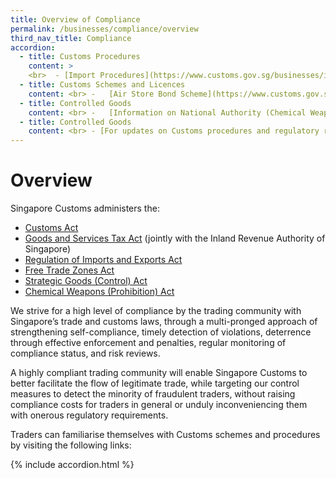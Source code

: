 ```yaml
---
title: Overview of Compliance
permalink: /businesses/compliance/overview
third_nav_title: Compliance
accordion:
  - title: Customs Procedures
    content: >
    <br>  - [Import Procedures](https://www.customs.gov.sg/businesses/importing-goods/import-procedures)  <br> -   [Export Procedures](https://www.customs.gov.sg/businesses/exporting-goods/export-procedures)  <br> -   [Transhipment Procedures](https://www.customs.gov.sg/businesses/transhipping-goods/transhipment-procedures)  <br> -   [Information on Certificates of Origin/Rules of Origin](https://www.customs.gov.sg/businesses/exporting-goods/certificates-of-origin)  <br> -   [Information for Importers](https://www.customs.gov.sg/businesses/importing-goods/quick-guide-for-importers) <br> -   [Information for Exporters](https://www.customs.gov.sg/businesses/exporting-goods/quick-guide-for-exporters)  <br> -   [Information for Freight Forwarders and Declaring Agents](https://www.customs.gov.sg/businesses/registering-to-trade/registration-procedures/register-as-declaring-agent-or-declarant)  <br> -   [Information on Valuation, Duties and GST](https://www.customs.gov.sg/businesses/valuation-duties-taxes--fees/establishing-customs-value-for-imports/establishing-the-customs-value) 
  - title: Customs Schemes and Licences
    content: <br> -   [Air Store Bond Scheme](https://www.customs.gov.sg/businesses/customs-schemes-licences-framework/air-store-bond-scheme) <br> -   [Apex Licence](https://www.customs.gov.sg/businesses/customs-schemes-licences-framework/apex-licence) <br> -   [Approved Import GST Suspension Scheme](https://www.customs.gov.sg/businesses/customs-schemes-licences-framework/iras-schemes/approved-import-gst-suspension-scheme) <br> -   [Bonded Truck Scheme](https://www.customs.gov.sg/businesses/customs-schemes-licences-framework/bonded-truck-scheme) <br> -   [Cargo Agents Import Authorisation Scheme](https://www.customs.gov.sg/businesses/customs-schemes-licences-framework/cargo-agents-import-authorisation-caia-scheme) <br> -   [Company Declaration Scheme](https://www.customs.gov.sg/businesses/customs-schemes-licences-framework/company-declaration-scheme) <br> -   [Container Freight Warehouse](https://www.customs.gov.sg/businesses/customs-schemes-licences-framework/container-freight-warehouse) <br> -   [Duty Free Shop Scheme](https://www.customs.gov.sg/businesses/customs-schemes-licences-framework/duty-free-shop-scheme) <br> -   [Excise Factory Scheme](https://www.customs.gov.sg/businesses/customs-schemes-licences-framework/excise-factory-scheme)  <br> -   [Import GST Deferment Scheme](https://www.customs.gov.sg/businesses/customs-schemes-licences-framework/iras-schemes/import-gst-deferment-scheme-igds) <br> -   [Industrial Exemption Factory Scheme](https://www.customs.gov.sg/businesses/customs-schemes-licences-framework/industrial-exemption-factory-scheme) <br> -   [Inter-Gateway Haulage and Barge Scheme](https://www.customs.gov.sg/Cwp/PageNotFound.aspx?item=web%3a%7bBB8EA613-7F31-479E-9C73-24EF26EFB1F6%7d%40en) <br> -   [Licensed Warehouse Scheme](https://www.customs.gov.sg/businesses/customs-schemes-licences-framework/licensed-warehouse-scheme) <br> -   [Major Exporter Scheme](https://www.customs.gov.sg/businesses/customs-schemes-licences-framework/iras-schemes/major-exporter-scheme) <br> -   [Petroleum Licences](https://www.customs.gov.sg/businesses/customs-schemes-licences-framework/petroleum-licences) <br> -   [Temporary Import Scheme](https://www.customs.gov.sg/businesses/importing-goods/temporary-import-scheme) <br> -   [Zero-GST Warehouse Scheme](https://www.customs.gov.sg/businesses/customs-schemes-licences-framework/zero-gst-warehouse-scheme)
  - title: Controlled Goods
    content: <br> -   [Information on National Authority (Chemical Weapons Convention)](https://www.customs.gov.sg/businesses/chemical-weapons-convention/introduction) <br> -   [Information on Strategic Goods Control](https://www.customs.gov.sg/businesses/strategic-goods-control/overview) <br> -   [Information on Strategic Trade Scheme](https://www.customs.gov.sg/businesses/customs-schemes-licences-framework/strategic-trade-scheme-sts) <br> -   [Information on Kimberley Process Certification Scheme](https://www.customs.gov.sg/businesses/customs-schemes-licences-framework/kimberley-process-certification-scheme)
  - title: Controlled Goods
    content: <br> - [For updates on Customs procedures and regulatory requirements](https://www.customs.gov.sg/news-and-media/circulars) 
---
```


# Overview

Singapore Customs administers the:

-   [Customs Act](https://www.customs.gov.sg/about-us/acts-and-subsidiary-legislation#customs-act)
-   [Goods and Services Tax Act](https://www.customs.gov.sg/about-us/acts-and-subsidiary-legislation#gst-act)  (jointly with the Inland Revenue Authority of Singapore)
-   [Regulation of Imports and Exports Act](https://www.customs.gov.sg/about-us/acts-and-subsidiary-legislation#rie-act)
-   [Free Trade Zones Act](https://www.customs.gov.sg/about-us/acts-and-subsidiary-legislation#ftz-act)
-   [Strategic Goods (Control) Act](https://www.customs.gov.sg/about-us/acts-and-subsidiary-legislation#sgc-act)
-   [Chemical Weapons (Prohibition) Act](https://www.customs.gov.sg/businesses/chemical-weapons-convention)

We strive for a high level of compliance by the trading community with Singapore’s trade and customs laws, through a multi-pronged approach of strengthening self-compliance, timely detection of violations, deterrence through effective enforcement and penalties, regular monitoring of compliance status, and risk reviews.

A highly compliant trading community will enable Singapore Customs to better facilitate the flow of legitimate trade, while targeting our control measures to detect the minority of fraudulent traders, without raising compliance costs for traders in general or unduly inconveniencing them with onerous regulatory requirements.

Traders can familiarise themselves with Customs schemes and procedures by visiting the following links:

{% include accordion.html %}

